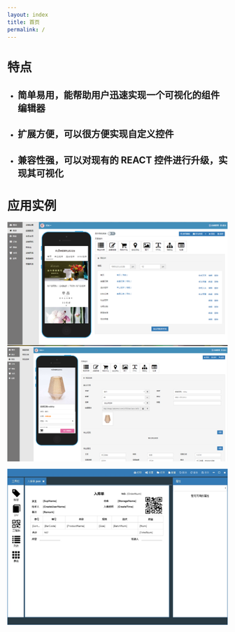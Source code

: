 ```yaml
---
layout: index
title: 首页
permalink: /
---
```


# 特点
* ## 简单易用，能帮助用户迅速实现一个可视化的组件编辑器
* ## 扩展方便，可以很方便实现自定义控件
* ## 兼容性强，可以对现有的 REACT 控件进行升级，实现其可视化

# 应用实例

<div class="row">
    <div class="col-md-6">
        <img src="images/app1.png"/>
    </div>
    <div class="col-md-6">
        <img src="images/app2.png"/>
    </div>
</div>
<p>
    <div class="row">
        <div class="col-md-6">
        <img src="images/app3.jpg"/>
        </div>
    </div>
</p>